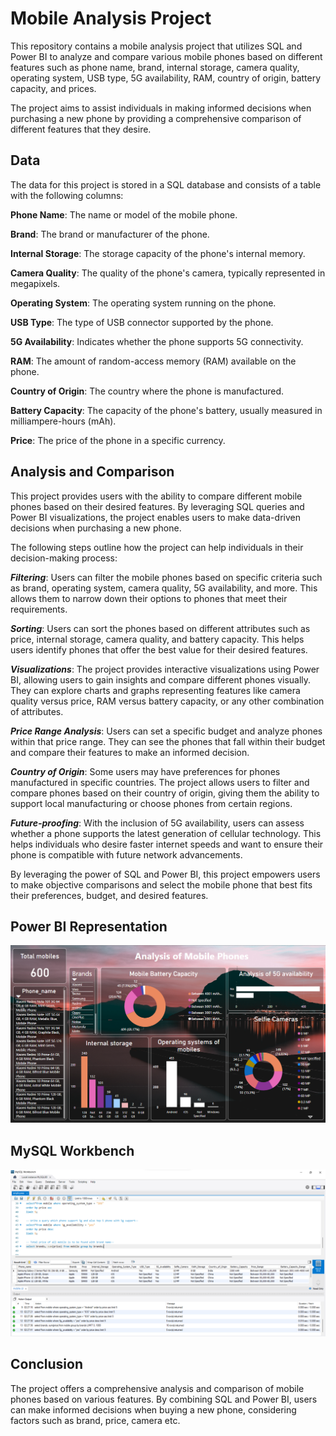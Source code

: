 # Mobile Analysis Project

This repository contains a mobile analysis project that utilizes SQL and Power BI to analyze and compare various mobile phones based on different features such as phone name, brand, internal storage, camera quality, operating system, USB type, 5G availability, RAM, country of origin, battery capacity, and prices.

The project aims to assist individuals in making informed decisions when purchasing a new phone by providing a comprehensive comparison of different features that they desire.

## **Data**
The data for this project is stored in a SQL database and consists of a table with the following columns:

**Phone Name**: The name or model of the mobile phone.

**Brand**: The brand or manufacturer of the phone.

**Internal Storage**: The storage capacity of the phone's internal memory.

**Camera Quality**: The quality of the phone's camera, typically represented in megapixels.

**Operating System**: The operating system running on the phone.

**USB Type**: The type of USB connector supported by the phone.

**5G Availability**: Indicates whether the phone supports 5G connectivity.

**RAM**: The amount of random-access memory (RAM) available on the phone.

**Country of Origin**: The country where the phone is manufactured.

**Battery Capacity**: The capacity of the phone's battery, usually measured in milliampere-hours (mAh).

**Price**: The price of the phone in a specific currency.

## **Analysis and Comparison**
This project provides users with the ability to compare different mobile phones based on their desired features. By leveraging SQL queries and Power BI visualizations, the project enables users to make data-driven decisions when purchasing a new phone.

The following steps outline how the project can help individuals in their decision-making process:

_**Filtering**_: Users can filter the mobile phones based on specific criteria such as brand, operating system, camera quality, 5G availability, and more. This allows them to narrow down their options to phones that meet their requirements.

_**Sorting**_: Users can sort the phones based on different attributes such as price, internal storage, camera quality, and battery capacity. This helps users identify phones that offer the best value for their desired features.

_**Visualizations**_: The project provides interactive visualizations using Power BI, allowing users to gain insights and compare different phones visually. They can explore charts and graphs representing features like camera quality versus price, RAM versus battery capacity, or any other combination of attributes.

_**Price Range Analysis**_: Users can set a specific budget and analyze phones within that price range. They can see the phones that fall within their budget and compare their features to make an informed decision.

_**Country of Origin**_: Some users may have preferences for phones manufactured in specific countries. The project allows users to filter and compare phones based on their country of origin, giving them the ability to support local manufacturing or choose phones from certain regions.

_**Future-proofing**_: With the inclusion of 5G availability, users can assess whether a phone supports the latest generation of cellular technology. This helps individuals who desire faster internet speeds and want to ensure their phone is compatible with future network advancements.

By leveraging the power of SQL and Power BI, this project empowers users to make objective comparisons and select the mobile phone that best fits their preferences, budget, and desired features.

## **Power BI Representation**
![Power Bi image](https://github.com/Shruti-Bhatia-cell/Mobile-Analysis/blob/main/result%20visualisation.png)

## **MySQL Workbench**
![Workbench](https://github.com/Shruti-Bhatia-cell/Mobile-Analysis/blob/main/SQL.png)

## **Conclusion**
The project offers a comprehensive analysis and comparison of mobile phones based on various features. By combining SQL and Power BI, users can make informed decisions when buying a new phone, considering factors such as brand, price, camera etc.
